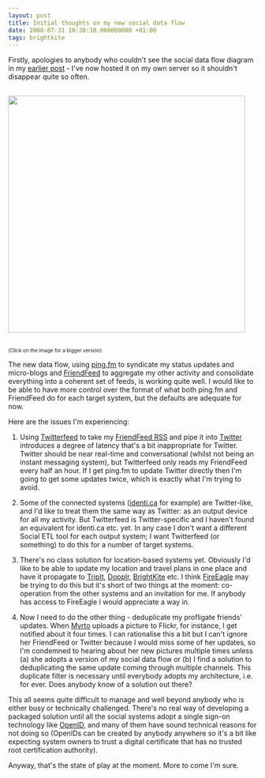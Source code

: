 ```yaml
---
layout: post
title: Initial thoughts on my new social data flow
date: 2008-07-31 10:38:10.000000000 +01:00
tags: brightkite
---
```

Firstly, apologies to anybody who couldn't see the social data flow diagram in my <a href="http://blog.dominicsayers.com/2008/07/28/my-social-data-flow/" target="_blank">earlier post</a> - I've now hosted it on my own server so it shouldn't disappear quite so often.

<a href="http://www.dominicsayers.com/socialdataflow/" target="_blank"><img style="margin-top:16px;margin-bottom:16px;border-width:0;" src="http://www.dominicsayers.com/socialdataflow/SocialDataFlowThumb.png" alt="" width="480" /></a>
<p style="font-size:x-small;">(Click on the image for a bigger version)</p>

The new data flow, using <a href="http://ping.fm" target="_blank">ping.fm</a> to syndicate my status updates and micro-blogs and <a href="http://friendfeed.com/dominicsayers" target="_blank">FriendFeed</a> to aggregate my other activity and consolidate everything into a coherent set of feeds, is working quite well. I would like to be able to have more control over the format of what both ping.fm and FriendFeed do for each target system, but the defaults are adequate for now.

Here are the issues I'm experiencing:

1. Using <a href="http://twitterfeed.com/" target="_blank">Twitterfeed</a> to take my <a href="http://friendfeed.com/dominicsayers?format=atom" target="_blank">FriendFeed RSS</a> and pipe it into <a href="http://twitter.com/dominicsayers" target="_blank">Twitter</a> introduces a degree of latency that's a bit inappropriate for Twitter. Twitter should be near real-time and conversational (whilst not being an instant messaging system), but Twitterfeed only reads my FriendFeed every half an hour. If I get ping.fm to update Twitter directly then I'm going to get some updates twice, which is exactly what I'm trying to avoid.

2. Some of the connected systems (<a href="http://identi.ca/dominicsayers" target="_blank">identi.ca</a> for example) are Twitter-like, and I'd like to treat them the same way as Twitter: as an output device for all my activity. But Twitterfeed is Twitter-specific and I haven't found an equivalent for identi.ca etc. yet. In any case I don't want a different Social ETL tool for each output system; I want Twitterfeed (or something) to do this for a number of target systems.

3. There's no class solution for location-based systems yet. Obviously I'd like to be able to update my location and travel plans in one place and have it propagate to <a href="http://www.tripit.com/people/dominicsayers" target="_blank">TripIt</a>, <a href="http://www.dopplr.com/traveller/DominicSayers" target="_blank">Dopplr</a>, <a href="http://brightkite.com/people/dominicsayers" target="_blank">BrightKite</a> etc. I think <a href="http://fireeagle.yahoo.net/" target="_blank">FireEagle</a> may be trying to do this but it's short of two things at the moment: co-operation from the other systems and an invitation for me. If anybody has access to FireEagle I would appreciate a way in.

4. Now I need to do the other thing - deduplicate my profligate friends' updates. When <a href="http://www.flickr.com/people/mlazopoulou/" target="_blank">Myrto</a> uploads a picture to Flickr, for instance, I get notified about it four times. I can rationalise this a bit but I can't ignore her FriendFeed or Twitter because I would miss some of her updates, so I'm condemned to hearing about her new pictures multiple times unless (a) she adopts a version of my social data flow or (b) I find a solution to deduplicating the same update coming through multiple channels. This duplicate filter is necessary until everybody adopts my architecture, i.e. for ever. Does anybody know of a solution out there?

This all seems quite difficult to manage and well beyond anybody who is either busy or technically challenged. There's no real way of developing a packaged solution until all the social systems adopt a single sign-on technology like <a href="http://openid.net/" target="_blank">OpenID</a>, and many of them have sound technical reasons for not doing so (OpenIDs can be created by anybody anywhere so it's a bit like expecting system owners to trust a digital certificate that has no trusted root certification authority).

Anyway, that's the state of play at the moment. More to come I'm sure.
